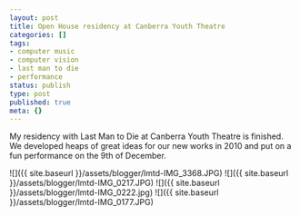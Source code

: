 ```yaml
---
layout: post
title: Open House residency at Canberra Youth Theatre
categories: []
tags:
- computer music
- computer vision
- last man to die
- performance
status: publish
type: post
published: true
meta: {}
---
```


My residency with Last Man to Die at Canberra Youth Theatre is finished. We developed heaps of great ideas for our new works in 2010 and put on a fun performance on the 9th of December.

![]({{ site.baseurl }}/assets/blogger/lmtd-IMG_3368.JPG)
![]({{ site.baseurl }}/assets/blogger/lmtd-IMG_0217.JPG)
![]({{ site.baseurl }}/assets/blogger/lmtd-IMG_0222.jpg)
![]({{ site.baseurl }}/assets/blogger/lmtd-IMG_0177.JPG)
